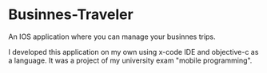 # Businnes-Traveler
An IOS application where you can manage your businnes trips.

I developed this application on my own using x-code IDE and objective-c as a language.
It was a project of my university exam "mobile programming".
